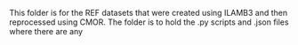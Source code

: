 This folder is for the REF datasets that were created using ILAMB3 and 
then reprocessed using CMOR. The folder is to hold the .py scripts and .json files where there are any
